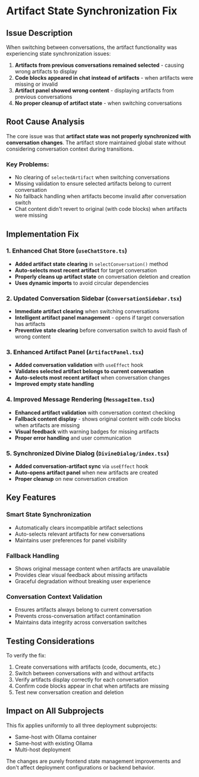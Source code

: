 # Artifact State Synchronization Fix

## Issue Description
When switching between conversations, the artifact functionality was experiencing state synchronization issues:

1. **Artifacts from previous conversations remained selected** - causing wrong artifacts to display
2. **Code blocks appeared in chat instead of artifacts** - when artifacts were missing or invalid
3. **Artifact panel showed wrong content** - displaying artifacts from previous conversations
4. **No proper cleanup of artifact state** - when switching conversations

## Root Cause Analysis
The core issue was that **artifact state was not properly synchronized with conversation changes**. The artifact store maintained global state without considering conversation context during transitions.

### Key Problems:
- No clearing of `selectedArtifact` when switching conversations
- Missing validation to ensure selected artifacts belong to current conversation  
- No fallback handling when artifacts become invalid after conversation switch
- Chat content didn't revert to original (with code blocks) when artifacts were missing

## Implementation Fix

### 1. Enhanced Chat Store (`useChatStore.ts`)
- **Added artifact state clearing** in `selectConversation()` method
- **Auto-selects most recent artifact** for target conversation
- **Properly cleans up artifact state** on conversation deletion and creation
- **Uses dynamic imports** to avoid circular dependencies

### 2. Updated Conversation Sidebar (`ConversationSidebar.tsx`)
- **Immediate artifact clearing** when switching conversations
- **Intelligent artifact panel management** - opens if target conversation has artifacts
- **Preventive state clearing** before conversation switch to avoid flash of wrong content

### 3. Enhanced Artifact Panel (`ArtifactPanel.tsx`)
- **Added conversation validation** with `useEffect` hook
- **Validates selected artifact belongs to current conversation**
- **Auto-selects most recent artifact** when conversation changes
- **Improved empty state handling**

### 4. Improved Message Rendering (`MessageItem.tsx`)
- **Enhanced artifact validation** with conversation context checking
- **Fallback content display** - shows original content with code blocks when artifacts are missing
- **Visual feedback** with warning badges for missing artifacts
- **Proper error handling** and user communication

### 5. Synchronized Divine Dialog (`DivineDialog/index.tsx`)
- **Added conversation-artifact sync** via `useEffect` hook
- **Auto-opens artifact panel** when new artifacts are created
- **Proper cleanup** on new conversation creation

## Key Features

### Smart State Synchronization
- Automatically clears incompatible artifact selections
- Auto-selects relevant artifacts for new conversations
- Maintains user preferences for panel visibility

### Fallback Handling
- Shows original message content when artifacts are unavailable
- Provides clear visual feedback about missing artifacts
- Graceful degradation without breaking user experience

### Conversation Context Validation
- Ensures artifacts always belong to current conversation
- Prevents cross-conversation artifact contamination
- Maintains data integrity across conversation switches

## Testing Considerations

To verify the fix:
1. Create conversations with artifacts (code, documents, etc.)
2. Switch between conversations with and without artifacts
3. Verify artifacts display correctly for each conversation
4. Confirm code blocks appear in chat when artifacts are missing
5. Test new conversation creation and deletion

## Impact on All Subprojects

This fix applies uniformly to all three deployment subprojects:
- Same-host with Ollama container
- Same-host with existing Ollama  
- Multi-host deployment

The changes are purely frontend state management improvements and don't affect deployment configurations or backend behavior.
